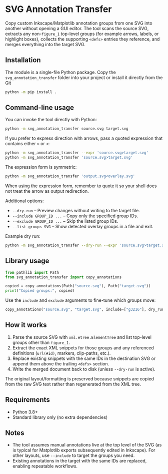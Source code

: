 # SVG Annotation Transfer

Copy custom Inkscape/Matplotlib annotation groups from one SVG into another
without opening a GUI editor. The tool scans the source SVG, extracts any
non-`figure_1` top-level groups (for example arrows, labels, or highlight
boxes), collects the supporting `<defs>` entries they reference, and merges
everything into the target SVG.

## Installation

The module is a single-file Python package. Copy the
`svg_annotation_transfer` folder into your project or install it directly from
the Git

```bash
python -m pip install .
```

## Command-line usage

You can invoke the tool directly with Python:

```bash
python -m svg_annotation_transfer source.svg target.svg
```

If you prefer to express direction with arrows, pass a quoted expression that
contains either `>` or `<`:

```bash
python -m svg_annotation_transfer --expr 'source.svg>target.svg'
python -m svg_annotation_transfer 'source.svg>target.svg'
```

The expression form is symmetric:

```bash
python -m svg_annotation_transfer 'output.svg<overlay.svg'
```

When using the expression form, remember to quote it so your shell does not treat the arrow as output redirection.

Additional options:

- `--dry-run` – Preview changes without writing to the target file.
- `--include GROUP_ID ...` – Copy only the specified group IDs.
- `--exclude GROUP_ID ...` – Skip the listed group IDs.
- `--list-groups SVG` – Show detected overlay groups in a file and exit.

Example dry run:

```bash
python -m svg_annotation_transfer --dry-run --expr 'source.svg>target.svg'
```

## Library usage

```python
from pathlib import Path
from svg_annotation_transfer import copy_annotations

copied = copy_annotations(Path("source.svg"), Path("target.svg"))
print("Copied groups:", copied)
```

Use the `include` and `exclude` arguments to fine-tune which groups move:

```python
copy_annotations("source.svg", "target.svg", include=["g3216"], dry_run=True)
```

## How it works

1. Parse the source SVG with `xml.etree.ElementTree` and list top-level groups
   other than `figure_1`.
2. Extract the exact XML snippets for those groups and any referenced
   definitions (`url(#id)`, markers, clip-paths, etc.).
3. Replace existing snippets with the same IDs in the destination SVG or append
   them above the trailing `<defs>` section.
4. Write the merged document back to disk (unless `--dry-run` is active).

The original layout/formatting is preserved because snippets are copied from the
raw SVG text rather than regenerated from the XML tree.

## Requirements

- Python 3.8+
- Standard library only (no extra dependencies)

## Notes

- The tool assumes manual annotations live at the top level of the SVG (as is
  typical for Matplotlib exports subsequently edited in Inkscape). For other
  layouts, use `--include` to target the groups you need.
- Existing annotations in the target with the same IDs are replaced, enabling
  repeatable workflows.
